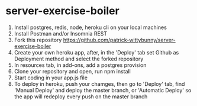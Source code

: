 # server-exercise-boiler

1. Install postgres, redis, node, heroku cli on your local machines
2. Install Postman and/or Insomnia REST
3. Fork this repository https://github.com/patrick-wittybunny/server-exercise-boiler
4. Create your own heroku app, after, in the 'Deploy' tab set Github as Deployment method and select the forked repository
5. In resources tab, in add-ons, add a postgres provision
6. Clone your repository and open, run npm install
7. Start coding in your app.js file
8. To deploy in heroku, push your chamges, then go to 'Deploy' tab, find 'Manual Deploy' and deploy the master branch, or 'Automatic Deploy' so the app will redeploy every push on the master branch